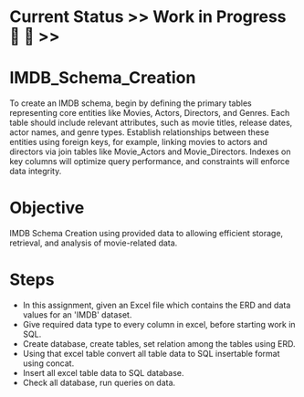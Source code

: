 # Current Status >>  Work in Progress 🎯 🧲 >>

# IMDB_Schema_Creation
To create an IMDB schema, begin by defining the primary tables representing core entities like Movies, Actors, Directors, and Genres. Each table should include relevant attributes, such as movie titles, release dates, actor names, and genre types. Establish relationships between these entities using foreign keys, for example, linking movies to actors and directors via join tables like Movie_Actors and Movie_Directors. Indexes on key columns will optimize query performance, and constraints will enforce data integrity.

# Objective
IMDB Schema Creation using provided data to allowing efficient storage, retrieval, and analysis of movie-related data.

# Steps
- In this assignment, given an Excel file which contains the ERD and data values for an 'IMDB' dataset.
- Give required data type to every column in excel, before starting work in SQL.
- Create database, create tables, set relation among the tables using ERD.
- Using that excel table convert all table data to SQL insertable format using concat.
- Insert all excel table data to SQL database.
- Check all database, run queries on data. 
